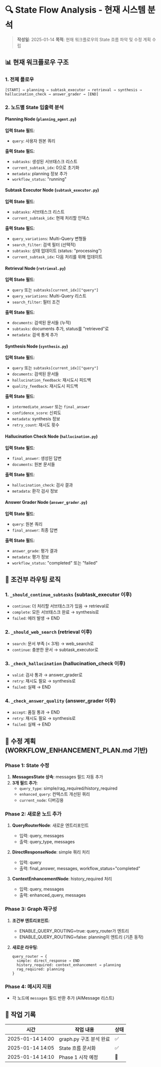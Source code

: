 # 🔍 State Flow Analysis - 현재 시스템 분석

> **작성일**: 2025-01-14
> **목적**: 현재 워크플로우의 State 흐름 파악 및 수정 계획 수립

## 📊 현재 워크플로우 구조

### 1. 전체 플로우
```
[START] → planning → subtask_executor → retrieval → synthesis → hallucination_check → answer_grader → [END]
```

### 2. 노드별 State 입출력 분석

#### Planning Node (`planning_agent.py`)
**입력 State 필드**:
- `query`: 사용자 원본 쿼리

**출력 State 필드**:
- `subtasks`: 생성된 서브태스크 리스트
- `current_subtask_idx`: 0으로 초기화
- `metadata`: planning 정보 추가
- `workflow_status`: "running"

#### Subtask Executor Node (`subtask_executor.py`)
**입력 State 필드**:
- `subtasks`: 서브태스크 리스트
- `current_subtask_idx`: 현재 처리할 인덱스

**출력 State 필드**:
- `query_variations`: Multi-Query 변형들
- `search_filter`: 검색 필터 (선택적)
- `subtasks`: 상태 업데이트 (status: "processing")
- `current_subtask_idx`: 다음 처리를 위해 업데이트

#### Retrieval Node (`retrieval.py`)
**입력 State 필드**:
- `query` 또는 `subtasks[current_idx]["query"]`
- `query_variations`: Multi-Query 리스트
- `search_filter`: 필터 조건

**출력 State 필드**:
- `documents`: 검색된 문서들 (누적)
- `subtasks`: documents 추가, status를 "retrieved"로
- `metadata`: 검색 통계 추가

#### Synthesis Node (`synthesis.py`)
**입력 State 필드**:
- `query` 또는 `subtasks[current_idx]["query"]`
- `documents`: 검색된 문서들
- `hallucination_feedback`: 재시도시 피드백
- `quality_feedback`: 재시도시 피드백

**출력 State 필드**:
- `intermediate_answer` 또는 `final_answer`
- `confidence_score`: 신뢰도
- `metadata`: synthesis 정보
- `retry_count`: 재시도 횟수

#### Hallucination Check Node (`hallucination.py`)
**입력 State 필드**:
- `final_answer`: 생성된 답변
- `documents`: 원본 문서들

**출력 State 필드**:
- `hallucination_check`: 검사 결과
- `metadata`: 환각 검사 정보

#### Answer Grader Node (`answer_grader.py`)
**입력 State 필드**:
- `query`: 원본 쿼리
- `final_answer`: 최종 답변

**출력 State 필드**:
- `answer_grade`: 평가 결과
- `metadata`: 평가 정보
- `workflow_status`: "completed" 또는 "failed"

## 🔀 조건부 라우팅 로직

### 1. `_should_continue_subtasks` (subtask_executor 이후)
- `continue`: 더 처리할 서브태스크가 있음 → retrieval로
- `complete`: 모든 서브태스크 완료 → synthesis로
- `failed`: 에러 발생 → END

### 2. `_should_web_search` (retrieval 이후)
- `search`: 문서 부족 (< 3개) → web_search로
- `continue`: 충분한 문서 → subtask_executor로

### 3. `_check_hallucination` (hallucination_check 이후)
- `valid`: 검사 통과 → answer_grader로
- `retry`: 재시도 필요 → synthesis로
- `failed`: 실패 → END

### 4. `_check_answer_quality` (answer_grader 이후)
- `accept`: 품질 통과 → END
- `retry`: 재시도 필요 → synthesis로
- `failed`: 실패 → END

## 🎯 수정 계획 (WORKFLOW_ENHANCEMENT_PLAN.md 기반)

### Phase 1: State 수정
1. **MessagesState 상속**: messages 필드 자동 추가
2. **3개 필드 추가**:
   - `query_type`: simple/rag_required/history_required
   - `enhanced_query`: 컨텍스트 개선된 쿼리
   - `current_node`: 디버깅용

### Phase 2: 새로운 노드 추가
1. **QueryRouterNode**: 새로운 엔트리포인트
   - 입력: query, messages
   - 출력: query_type, messages
   
2. **DirectResponseNode**: simple 쿼리 처리
   - 입력: query
   - 출력: final_answer, messages, workflow_status="completed"
   
3. **ContextEnhancementNode**: history_required 처리
   - 입력: query, messages
   - 출력: enhanced_query, messages

### Phase 3: Graph 재구성
1. **조건부 엔트리포인트**:
   - ENABLE_QUERY_ROUTING=true: query_router가 엔트리
   - ENABLE_QUERY_ROUTING=false: planning이 엔트리 (기존 동작)

2. **새로운 라우팅**:
   ```
   query_router → {
     simple: direct_response → END
     history_required: context_enhancement → planning
     rag_required: planning
   }
   ```

### Phase 4: 메시지 지원
- 각 노드에 `messages` 필드 반환 추가 (AIMessage 리스트)

## 📝 작업 기록

| 시간 | 작업 내용 | 상태 |
|------|----------|------|
| 2025-01-14 14:00 | graph.py 구조 분석 완료 | ✅ |
| 2025-01-14 14:05 | State 흐름 문서화 | ✅ |
| 2025-01-14 14:10 | Phase 1 시작 예정 | 🔄 |
